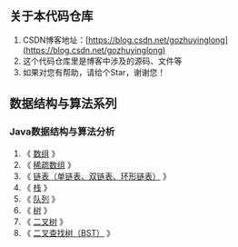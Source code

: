 ## 关于本代码仓库
1. CSDN博客地址：[https://blog.csdn.net/gozhuyinglong](https://blog.csdn.net/gozhuyinglong)
2. 这个代码仓库里是博客中涉及的源码、文件等
3. 如果对您有帮助，请给个Star，谢谢您！

## 数据结构与算法系列

### Java数据结构与算法分析
1. 《 [数组](https://blog.csdn.net/gozhuyinglong/article/details/109702860) 》
2. 《 [稀疏数组](https://blog.csdn.net/gozhuyinglong/article/details/109723684) 》
3. 《 [链表（单链表、双链表、环形链表）](https://blog.csdn.net/gozhuyinglong/article/details/109967815) 》
4. 《 [栈](https://blog.csdn.net/gozhuyinglong/article/details/110149473) 》
5. 《 [队列](https://blog.csdn.net/gozhuyinglong/article/details/110365900) 》
6. 《 [树](https://blog.csdn.net/gozhuyinglong/article/details/110394480) 》
7. 《 [二叉树](https://blog.csdn.net/gozhuyinglong/article/details/110418481) 》
8. 《 [二叉查找树（BST）](https://blog.csdn.net/gozhuyinglong/article/details/110729019) 》

